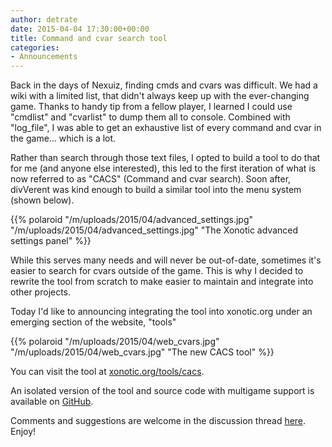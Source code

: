 ```yaml
---
author: detrate
date: 2015-04-04 17:30:00+00:00
title: Command and cvar search tool
categories:
- Announcements
---
```


Back in the days of Nexuiz, finding cmds and cvars was difficult. We had a wiki with a limited list, that didn't always keep up with the ever-changing game. Thanks to handy tip from a fellow player, I learned I could use "cmdlist" and "cvarlist" to dump them all to console. Combined with "log_file", I was able to get an exhaustive list of every command and cvar in the game... which is a lot.

Rather than search through those text files, I opted to build a tool to do that for me (and anyone else interested), this led to the first iteration of what is now referred to as "CACS" (Command and cvar search). Soon after, divVerent was kind enough to build a similar tool into the menu system (shown below).

{{% polaroid
  "/m/uploads/2015/04/advanced_settings.jpg"
  "/m/uploads/2015/04/advanced_settings.jpg"
  "The Xonotic advanced settings panel"
%}}

While this serves many needs and will never be out-of-date, sometimes it's easier to search for cvars outside of the game. This is why I decided to rewrite the tool from scratch to make easier to maintain and integrate into other projects.

Today I'd like to announcing integrating the tool into xonotic.org under an emerging section of the website, "tools"

{{% polaroid
  "/m/uploads/2015/04/web_cvars.jpg"
  "/m/uploads/2015/04/web_cvars.jpg"
  "The new CACS tool"
%}}

You can visit the tool at [xonotic.org/tools/cacs](http://xonotic.org/tools/cacs).

An isolated version of the tool and source code with multigame support is available on [GitHub](https://github.com/z/cacs).

Comments and suggestions are welcome in the discussion thread [here](http://forums.xonotic.org/showthread.php?tid=5429). Enjoy!
